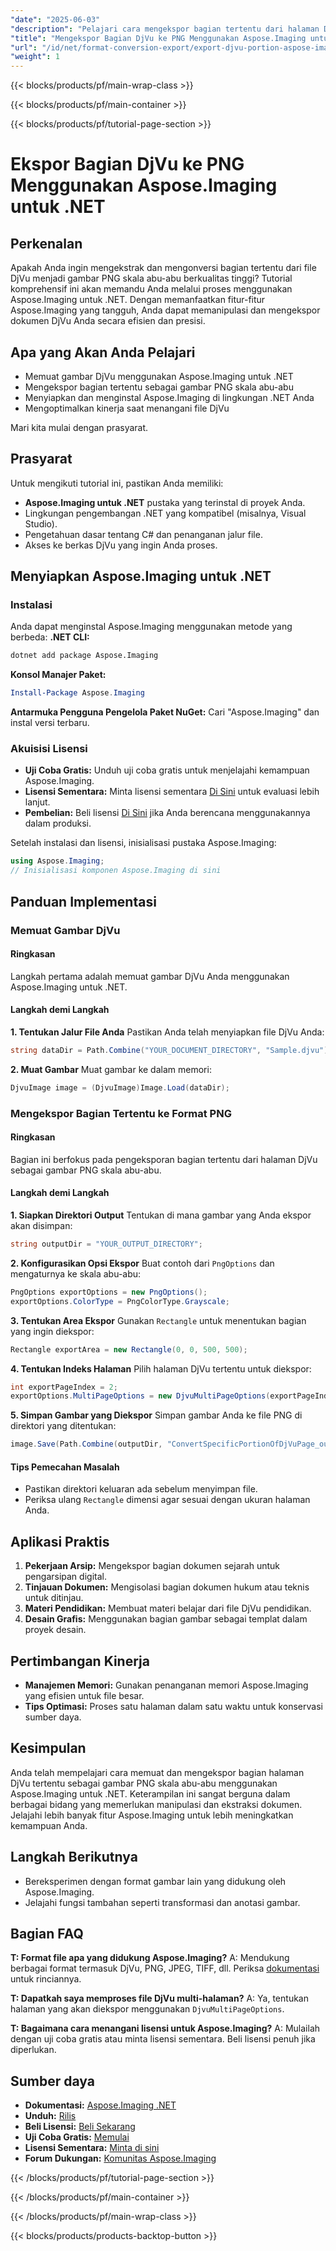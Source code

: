 ```yaml
---
"date": "2025-06-03"
"description": "Pelajari cara mengekspor bagian tertentu dari halaman DjVu sebagai gambar PNG skala abu-abu menggunakan Aspose.Imaging untuk .NET. Ikuti panduan langkah demi langkah ini untuk menyederhanakan pemrosesan dokumen Anda."
"title": "Mengekspor Bagian DjVu ke PNG Menggunakan Aspose.Imaging untuk .NET | Panduan Langkah demi Langkah"
"url": "/id/net/format-conversion-export/export-djvu-portion-aspose-imaging-dotnet/"
"weight": 1
---
```


{{< blocks/products/pf/main-wrap-class >}}

{{< blocks/products/pf/main-container >}}

{{< blocks/products/pf/tutorial-page-section >}}
# Ekspor Bagian DjVu ke PNG Menggunakan Aspose.Imaging untuk .NET

## Perkenalan
Apakah Anda ingin mengekstrak dan mengonversi bagian tertentu dari file DjVu menjadi gambar PNG skala abu-abu berkualitas tinggi? Tutorial komprehensif ini akan memandu Anda melalui proses menggunakan Aspose.Imaging untuk .NET. Dengan memanfaatkan fitur-fitur Aspose.Imaging yang tangguh, Anda dapat memanipulasi dan mengekspor dokumen DjVu Anda secara efisien dan presisi.

## Apa yang Akan Anda Pelajari
- Memuat gambar DjVu menggunakan Aspose.Imaging untuk .NET
- Mengekspor bagian tertentu sebagai gambar PNG skala abu-abu
- Menyiapkan dan menginstal Aspose.Imaging di lingkungan .NET Anda
- Mengoptimalkan kinerja saat menangani file DjVu

Mari kita mulai dengan prasyarat.

## Prasyarat
Untuk mengikuti tutorial ini, pastikan Anda memiliki:
- **Aspose.Imaging untuk .NET** pustaka yang terinstal di proyek Anda.
- Lingkungan pengembangan .NET yang kompatibel (misalnya, Visual Studio).
- Pengetahuan dasar tentang C# dan penanganan jalur file.
- Akses ke berkas DjVu yang ingin Anda proses.

## Menyiapkan Aspose.Imaging untuk .NET
### Instalasi
Anda dapat menginstal Aspose.Imaging menggunakan metode yang berbeda:
**.NET CLI:**
```bash
dotnet add package Aspose.Imaging
```
**Konsol Manajer Paket:**
```powershell
Install-Package Aspose.Imaging
```
**Antarmuka Pengguna Pengelola Paket NuGet:**
Cari "Aspose.Imaging" dan instal versi terbaru.
### Akuisisi Lisensi
- **Uji Coba Gratis:** Unduh uji coba gratis untuk menjelajahi kemampuan Aspose.Imaging.
- **Lisensi Sementara:** Minta lisensi sementara [Di Sini](https://purchase.aspose.com/temporary-license/) untuk evaluasi lebih lanjut.
- **Pembelian:** Beli lisensi [Di Sini](https://purchase.aspose.com/buy) jika Anda berencana menggunakannya dalam produksi.

Setelah instalasi dan lisensi, inisialisasi pustaka Aspose.Imaging:
```csharp
using Aspose.Imaging;
// Inisialisasi komponen Aspose.Imaging di sini
```

## Panduan Implementasi
### Memuat Gambar DjVu
#### Ringkasan
Langkah pertama adalah memuat gambar DjVu Anda menggunakan Aspose.Imaging untuk .NET.
#### Langkah demi Langkah
**1. Tentukan Jalur File Anda**
Pastikan Anda telah menyiapkan file DjVu Anda:
```csharp
string dataDir = Path.Combine("YOUR_DOCUMENT_DIRECTORY", "Sample.djvu");
```
**2. Muat Gambar**
Muat gambar ke dalam memori:
```csharp
DjvuImage image = (DjvuImage)Image.Load(dataDir);
```
### Mengekspor Bagian Tertentu ke Format PNG
#### Ringkasan
Bagian ini berfokus pada pengeksporan bagian tertentu dari halaman DjVu sebagai gambar PNG skala abu-abu.
#### Langkah demi Langkah
**1. Siapkan Direktori Output**
Tentukan di mana gambar yang Anda ekspor akan disimpan:
```csharp
string outputDir = "YOUR_OUTPUT_DIRECTORY";
```
**2. Konfigurasikan Opsi Ekspor**
Buat contoh dari `PngOptions` dan mengaturnya ke skala abu-abu:
```csharp
PngOptions exportOptions = new PngOptions();
exportOptions.ColorType = PngColorType.Grayscale;
```
**3. Tentukan Area Ekspor**
Gunakan `Rectangle` untuk menentukan bagian yang ingin diekspor:
```csharp
Rectangle exportArea = new Rectangle(0, 0, 500, 500);
```
**4. Tentukan Indeks Halaman**
Pilih halaman DjVu tertentu untuk diekspor:
```csharp
int exportPageIndex = 2;
exportOptions.MultiPageOptions = new DjvuMultiPageOptions(exportPageIndex, exportArea);
```
**5. Simpan Gambar yang Diekspor**
Simpan gambar Anda ke file PNG di direktori yang ditentukan:
```csharp
image.Save(Path.Combine(outputDir, "ConvertSpecificPortionOfDjVuPage_out.png"), exportOptions);
```
#### Tips Pemecahan Masalah
- Pastikan direktori keluaran ada sebelum menyimpan file.
- Periksa ulang `Rectangle` dimensi agar sesuai dengan ukuran halaman Anda.

## Aplikasi Praktis
1. **Pekerjaan Arsip:** Mengekspor bagian dokumen sejarah untuk pengarsipan digital.
2. **Tinjauan Dokumen:** Mengisolasi bagian dokumen hukum atau teknis untuk ditinjau.
3. **Materi Pendidikan:** Membuat materi belajar dari file DjVu pendidikan.
4. **Desain Grafis:** Menggunakan bagian gambar sebagai templat dalam proyek desain.

## Pertimbangan Kinerja
- **Manajemen Memori:** Gunakan penanganan memori Aspose.Imaging yang efisien untuk file besar.
- **Tips Optimasi:** Proses satu halaman dalam satu waktu untuk konservasi sumber daya.

## Kesimpulan
Anda telah mempelajari cara memuat dan mengekspor bagian halaman DjVu tertentu sebagai gambar PNG skala abu-abu menggunakan Aspose.Imaging untuk .NET. Keterampilan ini sangat berguna dalam berbagai bidang yang memerlukan manipulasi dan ekstraksi dokumen. Jelajahi lebih banyak fitur Aspose.Imaging untuk lebih meningkatkan kemampuan Anda.

## Langkah Berikutnya
- Bereksperimen dengan format gambar lain yang didukung oleh Aspose.Imaging.
- Jelajahi fungsi tambahan seperti transformasi dan anotasi gambar.

## Bagian FAQ
**T: Format file apa yang didukung Aspose.Imaging?**
A: Mendukung berbagai format termasuk DjVu, PNG, JPEG, TIFF, dll. Periksa [dokumentasi](https://reference.aspose.com/imaging/net/) untuk rinciannya.

**T: Dapatkah saya memproses file DjVu multi-halaman?**
A: Ya, tentukan halaman yang akan diekspor menggunakan `DjvuMultiPageOptions`.

**T: Bagaimana cara menangani lisensi untuk Aspose.Imaging?**
A: Mulailah dengan uji coba gratis atau minta lisensi sementara. Beli lisensi penuh jika diperlukan.

## Sumber daya
- **Dokumentasi:** [Aspose.Imaging .NET](https://reference.aspose.com/imaging/net/)
- **Unduh:** [Rilis](https://releases.aspose.com/imaging/net/)
- **Beli Lisensi:** [Beli Sekarang](https://purchase.aspose.com/buy)
- **Uji Coba Gratis:** [Memulai](https://releases.aspose.com/imaging/net/)
- **Lisensi Sementara:** [Minta di sini](https://purchase.aspose.com/temporary-license/)
- **Forum Dukungan:** [Komunitas Aspose.Imaging](https://forum.aspose.com/c/imaging/10)

{{< /blocks/products/pf/tutorial-page-section >}}

{{< /blocks/products/pf/main-container >}}

{{< /blocks/products/pf/main-wrap-class >}}

{{< blocks/products/products-backtop-button >}}